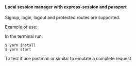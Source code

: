 #### Local session manager with express-session and passport

Signup, login, logout and protected routes are supported.

Example of use:

In the terminal run:

    $ yarn install
    $ yarn start

To test it use postman or similar to emulate a complete request
